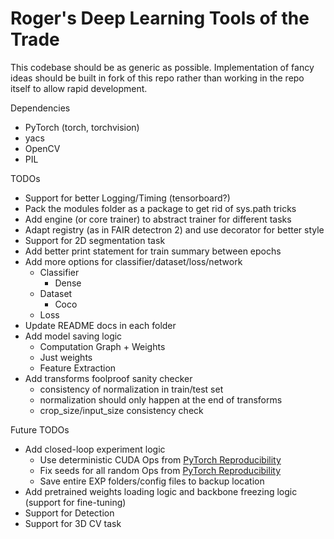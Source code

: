 # Roger's Deep Learning Tools of the Trade

This codebase should be as generic as possible. Implementation of fancy ideas should be built
in fork of this repo rather than working in the repo itself to allow rapid development.

Dependencies
- PyTorch (torch, torchvision)
- yacs
- OpenCV
- PIL

TODOs
- Support for better Logging/Timing (tensorboard?)
- Pack the modules folder as a package to get rid of sys.path tricks
- Add engine (or core trainer) to abstract trainer for different tasks
- Adapt registry (as in FAIR detectron 2) and use decorator for better style
- Support for 2D segmentation task
- Add better print statement for train summary between epochs
- Add more options for classifier/dataset/loss/network
    - Classifier
        - Dense
    - Dataset
        - Coco
    - Loss
- Update README docs in each folder
- Add model saving logic
    - Computation Graph + Weights
    - Just weights
    - Feature Extraction
- Add transforms foolproof sanity checker
    - consistency of normalization in train/test set
    - normalization should only happen at the end of transforms
    - crop_size/input_size consistency check

Future TODOs
- Add closed-loop experiment logic
    - Use deterministic CUDA Ops from [PyTorch Reproducibility](https://pytorch.org/docs/stable/notes/randomness.html)
    - Fix seeds for all random Ops from [PyTorch Reproducibility](https://pytorch.org/docs/stable/notes/randomness.html)
    - Save entire EXP folders/config files to backup location
- Add pretrained weights loading logic and backbone freezing logic (support for fine-tuning)
- Support for Detection
- Support for 3D CV task
